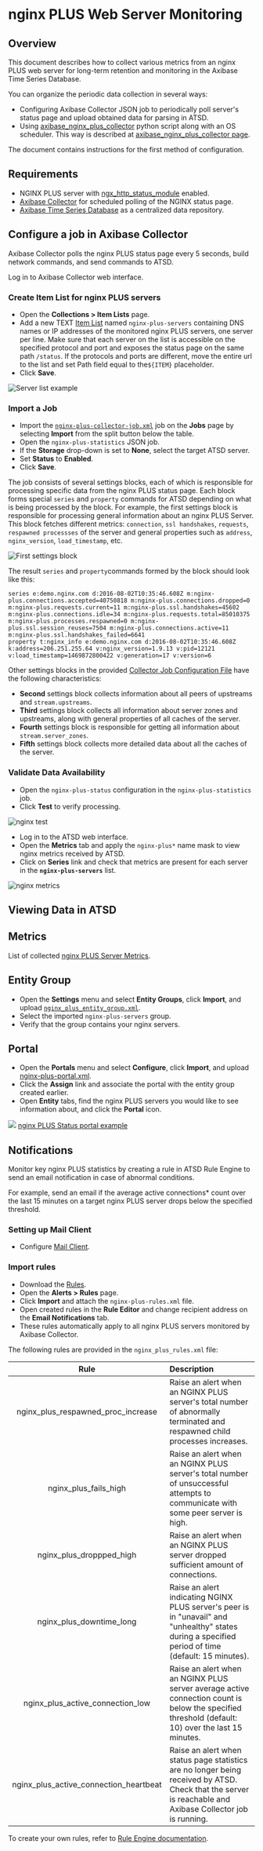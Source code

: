 # nginx PLUS Web Server Monitoring

## Overview

This document describes how to collect various metrics from an nginx PLUS web server for long-term retention and monitoring in the Axibase Time Series Database.

You can organize the periodic data collection in several ways:

* Configuring Axibase Collector JSON job to periodically poll server's status page and upload obtained data for parsing in ATSD.
* Using [axibase_nginx_plus_collector](../../../jobs/examples/nginx-plus/axibase-nginx-plus-collector/src) python script along with an OS scheduler. This way is described at [axibase_nginx_plus_collector page](../../../jobs/examples/nginx-plus/axibase-nginx-plus-collector).

The document contains instructions for the first method of configuration.

## Requirements

* NGINX PLUS server with [ngx_http_status_module](http://nginx.org/en/docs/http/ngx_http_status_module.html) enabled.
* [Axibase Collector](../../../README.md) for scheduled polling of the NGINX status page.
* [Axibase Time Series Database](https://axibase.com/docs/atsd/installation/) as a centralized data repository.

## Configure a job in Axibase Collector

Axibase Collector polls the nginx PLUS status page every 5 seconds, build network commands, and send commands to ATSD.

Log in to Axibase Collector web interface.

### Create Item List for nginx PLUS servers

* Open the **Collections > Item Lists** page.
* Add a new TEXT [Item List](../../../collections.md) named `nginx-plus-servers` containing DNS names or IP addresses of the monitored nginx PLUS servers, one server per line. Make sure that each server on the list is accessible on the specified protocol and port and exposes the status page on the same path `/status`. If the protocols and ports are different, move the entire url to the list and set Path field equal to the`${ITEM}` placeholder.
* Click **Save**.

![Server list example](./images/ngp_item_list.png)

### Import a Job

* Import the [`nginx-plus-collector-job.xml`](./configs/nginx-plus-collector-job.xml) job on the **Jobs** page by selecting **Import** from the split button below the table.
* Open the `nginx-plus-statistics` JSON job.
* If the **Storage** drop-down is set to **None**, select the target ATSD server.
* Set **Status** to **Enabled**.
* Click **Save**.

The job consists of several settings blocks, each of which is responsible for processing specific data from the nginx PLUS status page. Each block forms special `series` and `property` commands for ATSD depending on what is being processed by the block. For example, the first settings block is responsible for processing general information about an nginx PLUS Server. This block fetches different metrics: `connection`, `ssl handshakes`, `requests`, `respawned processses` of the server and general properties such as `address`, `nginx_version`, `load_timestamp`, etc.

![First settings block](./images/ngp_first_settings_block.png)

The result `series` and `property`commands formed by the block should look like this:

```ls
series e:demo.nginx.com d:2016-08-02T10:35:46.608Z m:nginx-plus.connections.accepted=40750818 m:nginx-plus.connections.dropped=0 m:nginx-plus.requests.current=11 m:nginx-plus.ssl.handshakes=45602 m:nginx-plus.connections.idle=34 m:nginx-plus.requests.total=85010375 m:nginx-plus.processes.respawned=0 m:nginx-plus.ssl.session_reuses=7504 m:nginx-plus.connections.active=11 m:nginx-plus.ssl.handshakes_failed=6641
property t:nginx_info e:demo.nginx.com d:2016-08-02T10:35:46.608Z k:address=206.251.255.64 v:nginx_version=1.9.13 v:pid=12121 v:load_timestamp=1469872800422 v:generation=17 v:version=6
```

Other settings blocks in the provided [Collector Job Configuration File](./configs/nginx-plus-collector-job.xml) have the following characteristics:

* **Second** settings block collects information about all peers of upstreams and `stream.upstreams`.
* **Third** settings block collects all information about server zones and upstreams, along with general properties of all caches of the server.
* **Fourth** settings block is responsible for getting all information about `stream.server_zones`.
* **Fifth** settings block collects more detailed data about all the caches of the server.

### Validate Data Availability

* Open the `nginx-plus-status` configuration in the `nginx-plus-statistics` job.
* Click **Test** to verify processing.

![nginx test](./images/ngp_verify_passed.png)

* Log in to the ATSD web interface.
* Open the **Metrics** tab and apply the `nginx-plus*` name mask to view nginx metrics received by ATSD.
* Click on **Series** link and check that metrics are present for each server in the **`nginx-plus-servers`** list.

![nginx metrics](./images/ngp_verify_metrics.png)

## Viewing Data in ATSD

## Metrics

List of collected [nginx PLUS Server Metrics](./nginx-plus-server-metrics.md).

## Entity Group

* Open the **Settings** menu and select **Entity Groups**, click **Import**, and upload [`nginx_plus_entity_group.xml`](./configs/nginx-plus-entity-group.xml).
* Select the imported `nginx-plus-servers` group.
* Verify that the group contains your nginx servers.

## Portal

* Open the **Portals** menu and select **Configure**, click **Import**, and upload [nginx-plus-portal.xml](./configs/nginx-plus-portal.xml).
* Click the **Assign** link and associate the portal with the entity group created earlier.
* Open **Entity** tabs, find the nginx PLUS servers you would like to see information about, and click the **Portal** icon.

![](./images/ngp_portal_selection.png)
[nginx PLUS Status portal example](http://apps.axibase.com/chartlab/0adf6705)

## Notifications

Monitor key nginx PLUS statistics by creating a rule in ATSD Rule Engine to send an email notification in case of abnormal conditions.

For example, send an email if the average active connections* count over the last 15 minutes on a target nginx PLUS server drops below the specified threshold.

### Setting up Mail Client

* Configure [Mail Client](https://axibase.com/docs/atsd/administration/mail-client.html).

### Import rules

* Download the [Rules](./configs/nginx-plus-rules.xml).
* Open the **Alerts > Rules** page.
* Click **Import** and attach the `nginx-plus-rules.xml` file.
* Open created rules in the **Rule Editor** and change recipient address on the **Email Notifications** tab.
* These rules automatically apply to all nginx PLUS servers monitored by Axibase Collector.

The following rules are provided in the `nginx_plus_rules.xml` file:

| **Rule**                                     |                                      **Description**                        |
|:----------------------------------------:|:------------------------------------------------------------------------|
|nginx_plus_respawned_proc_increase        | Raise an alert when an NGINX PLUS server's total number of abnormally terminated and respawned child processes increases.|
| nginx_plus_fails_high                    | Raise an alert when an NGINX PLUS server's total number of unsuccessful attempts to communicate with some peer server is high.|
| nginx_plus_droppped_high                 | Raise an alert when an NGINX PLUS server dropped sufficient amount of connections. |
| nginx_plus_downtime_long                 | Raise an alert indicating NGINX PLUS server's peer is in "unavail" and "unhealthy" states during a specified period of time (default: 15 minutes). |
|nginx_plus_active_connection_low          | Raise an alert when an NGINX PLUS server average active connection count is below the specified threshold (default: 10) over the last 15 minutes.|
| nginx_plus_active_connection_heartbeat   | Raise an alert when status page statistics are no longer being received by ATSD. Check that the server is reachable and Axibase Collector job is running. |

To create your own rules, refer to [Rule Engine documentation](https://axibase.com/docs/atsd/rule-engine/).
